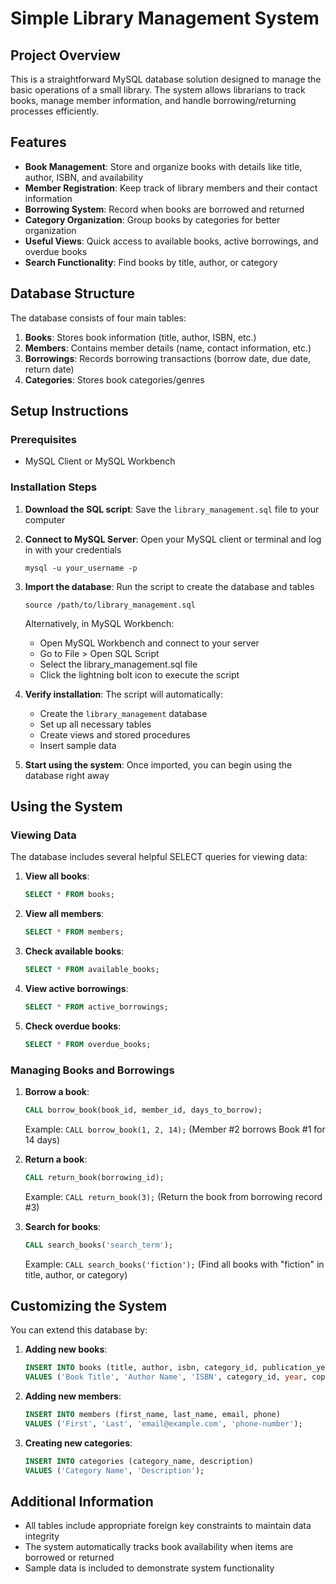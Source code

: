 # Simple Library Management System

## Project Overview

This is a straightforward MySQL database solution designed to manage the basic operations of a small library. The system allows librarians to track books, manage member information, and handle borrowing/returning processes efficiently.

## Features

- **Book Management**: Store and organize books with details like title, author, ISBN, and availability
- **Member Registration**: Keep track of library members and their contact information
- **Borrowing System**: Record when books are borrowed and returned
- **Category Organization**: Group books by categories for better organization
- **Useful Views**: Quick access to available books, active borrowings, and overdue books
- **Search Functionality**: Find books by title, author, or category

## Database Structure

The database consists of four main tables:

1. **Books**: Stores book information (title, author, ISBN, etc.)
2. **Members**: Contains member details (name, contact information, etc.)
3. **Borrowings**: Records borrowing transactions (borrow date, due date, return date)
4. **Categories**: Stores book categories/genres

## Setup Instructions

### Prerequisites
- MySQL Client or MySQL Workbench

### Installation Steps

1. **Download the SQL script**: Save the `library_management.sql` file to your computer

2. **Connect to MySQL Server**: Open your MySQL client or terminal and log in with your credentials
   ```
   mysql -u your_username -p
   ```

3. **Import the database**: Run the script to create the database and tables
   ```
   source /path/to/library_management.sql
   ```
   
   Alternatively, in MySQL Workbench:
   - Open MySQL Workbench and connect to your server
   - Go to File > Open SQL Script
   - Select the library_management.sql file
   - Click the lightning bolt icon to execute the script

4. **Verify installation**: The script will automatically:
   - Create the `library_management` database
   - Set up all necessary tables
   - Create views and stored procedures
   - Insert sample data

5. **Start using the system**: Once imported, you can begin using the database right away

## Using the System

### Viewing Data

The database includes several helpful SELECT queries for viewing data:

1. **View all books**:
   ```sql
   SELECT * FROM books;
   ```

2. **View all members**:
   ```sql
   SELECT * FROM members;
   ```

3. **Check available books**:
   ```sql
   SELECT * FROM available_books;
   ```

4. **View active borrowings**:
   ```sql
   SELECT * FROM active_borrowings;
   ```

5. **Check overdue books**:
   ```sql
   SELECT * FROM overdue_books;
   ```

### Managing Books and Borrowings

1. **Borrow a book**:
   ```sql
   CALL borrow_book(book_id, member_id, days_to_borrow);
   ```
   Example: `CALL borrow_book(1, 2, 14);` (Member #2 borrows Book #1 for 14 days)

2. **Return a book**:
   ```sql
   CALL return_book(borrowing_id);
   ```
   Example: `CALL return_book(3);` (Return the book from borrowing record #3)

3. **Search for books**:
   ```sql
   CALL search_books('search_term');
   ```
   Example: `CALL search_books('fiction');` (Find all books with "fiction" in title, author, or category)

## Customizing the System

You can extend this database by:

1. **Adding new books**:
   ```sql
   INSERT INTO books (title, author, isbn, category_id, publication_year, available_copies) 
   VALUES ('Book Title', 'Author Name', 'ISBN', category_id, year, copies);
   ```

2. **Adding new members**:
   ```sql
   INSERT INTO members (first_name, last_name, email, phone) 
   VALUES ('First', 'Last', 'email@example.com', 'phone-number');
   ```

3. **Creating new categories**:
   ```sql
   INSERT INTO categories (category_name, description) 
   VALUES ('Category Name', 'Description');
   ```

## Additional Information

- All tables include appropriate foreign key constraints to maintain data integrity
- The system automatically tracks book availability when items are borrowed or returned
- Sample data is included to demonstrate system functionality